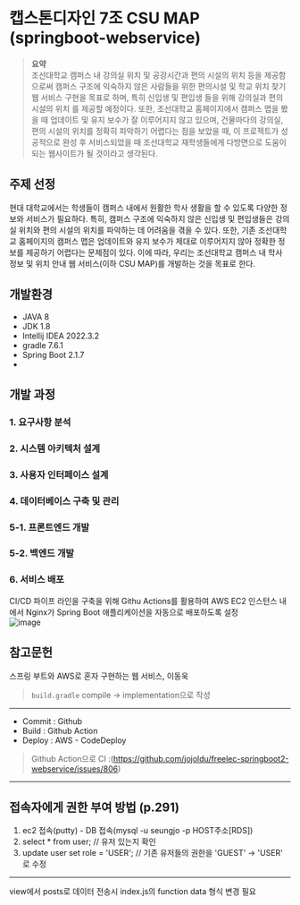 # 캡스톤디자인 7조 CSU MAP (springboot-webservice)



> **요약**  
> 조선대학교 캠퍼스 내 강의실 위치 및 공강시간과 편의 시설의 위치 등을 제공함으로써 캠퍼스 구조에 익숙하지 않은 사람들을 위한 편의시설 및 학교 위치 찾기 웹 서비스 구현을 목표로 하며, 특히 신입생 및 편입생 들을 위해 강의실과 편의 시설의 위치 를 제공할 예정이다. 또한, 조선대학교 홈페이지에서 캠퍼스 맵을 봤을 때 업데이트 및 유지 보수가 잘 이루어지지 않고 있으며, 건물마다의 강의실, 편의 시설의 위치를 정확히 파악하기 어렵다는 점을 보았을 때, 이 프로젝트가 성공적으로 완성 후 서비스되었을 때 조선대학교 재학생들에게 다방면으로 도움이 되는 웹사이트가 될 것이라고 생각된다.

## 주제 선정
현대 대학교에서는 학생들이 캠퍼스 내에서 원활한 학사 생활을 할 수 있도록 다양한 정보와 서비스가 필요하다. 특히, 캠퍼스 구조에 익숙하지 않은 신입생 및 편입생들은 강의실 위치와 편의 시설의 위치를 파악하는 데 어려움을 겪을 수 있다. 또한, 기존 조선대학교 홈페이지의 캠퍼스 맵은 업데이트와 유지 보수가 제대로 이루어지지 않아 정확한 정보를 제공하기 어렵다는 문제점이 있다. 이에 따라, 우리는 조선대학교 캠퍼스 내 학사 정보 및 위치 안내 웹 서비스(이하 CSU MAP)를 개발하는 것을 목표로 한다.

## 개발환경
- JAVA 8
- JDK 1.8
- Intellij IDEA 2022.3.2
- gradle 7.6.1
- Spring Boot 2.1.7
- 
## 개발 과정

### 1. 요구사항 분석

### 2. 시스템 아키텍처 설계

### 3. 사용자 인터페이스 설계

### 4. 데이터베이스 구축 및 관리

### 5-1. 프론트엔드 개발

### 5-2. 백엔드 개발

### 6. 서비스 배포
CI/CD 파이프 라인을 구축을 위해 Githu Actions를 활용하여 AWS EC2 인스턴스 내에서 Nginx가 Spring Boot 애플리케이션을 자동으로 배포하도록 설정  
![image](https://github.com/f1v3-dev/springboot-webservice/assets/84575041/d46b1dca-c613-4b72-9b7d-1ea805cdaeb4)


## 참고문헌
스프링 부트와 AWS로 혼자 구현하는 웹 서비스, 이동욱

> `build.gradle` compile -> implementation으로 작성

---
- Commit : Github
- Build : Github Action
- Deploy : AWS - CodeDeploy
> Github Action으로 CI :(https://github.com/jojoldu/freelec-springboot2-webservice/issues/806)

---

## 접속자에게 권한 부여 방법 (p.291)
1. ec2 접속(putty) - DB 접속(mysql -u seungjo -p HOST주소[RDS])
2. select * from user; // 유저 있는지 확인
3. update user set role = 'USER'; // 기존 유저들의 권한을 'GUEST' -> 'USER' 로 수정

--- 
view에서 posts로 데이터 전송시 index.js의 function data 형식 변경 필요
